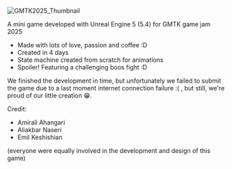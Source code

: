 ![GMTK2025_Thumbnail](https://github.com/user-attachments/assets/3d92db1e-d03f-4c28-ad5e-9014f206cd3a)

A mini game developed with Unreal Engine 5 (5.4) for GMTK game jam 2025 
- Made with lots of love, passion and coffee :D
- Created in 4 days
- State machine created from scratch for animations
- Spoiler! Featuring a challenging boos fight :D

We finished the development in time, but unfortunately we failed to submit the game due to a last moment internet connection failure :( , but still, we're proud of our little creation 😁.

Credit:<br>
- Amirali Ahangari
- Aliakbar Naseri
- Emil Keshishian

(everyone were equally involved in the development and design of this game)

